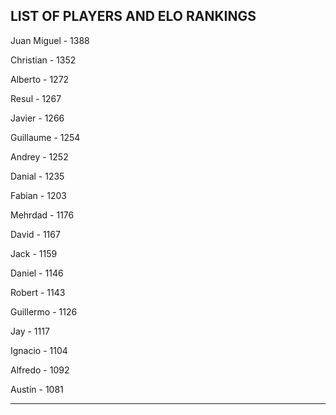 ## LIST OF PLAYERS AND ELO RANKINGS


Juan Miguel - 1388


Christian - 1352


Alberto - 1272


Resul - 1267


Javier - 1266


Guillaume - 1254


Andrey - 1252


Danial - 1235


Fabian - 1203


Mehrdad - 1176


David - 1167


Jack - 1159


Daniel - 1146


Robert - 1143


Guillermo - 1126


Jay - 1117


Ignacio - 1104


Alfredo - 1092


Austin - 1081



--------------------------------------------------------------
